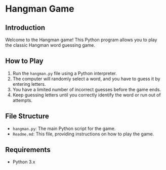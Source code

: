 # Hangman Game

## Introduction

Welcome to the Hangman game! This Python program allows you to play the classic Hangman word guessing game.

## How to Play

1. Run the `hangman.py` file using a Python interpreter.
2. The computer will randomly select a word, and you have to guess it by entering letters.
3. You have a limited number of incorrect guesses before the game ends.
4. Keep guessing letters until you correctly identify the word or run out of attempts.

## File Structure

- `hangman.py`: The main Python script for the game.
- `Readme.md`: This file, providing instructions on how to play the game.

## Requirements

- Python 3.x

